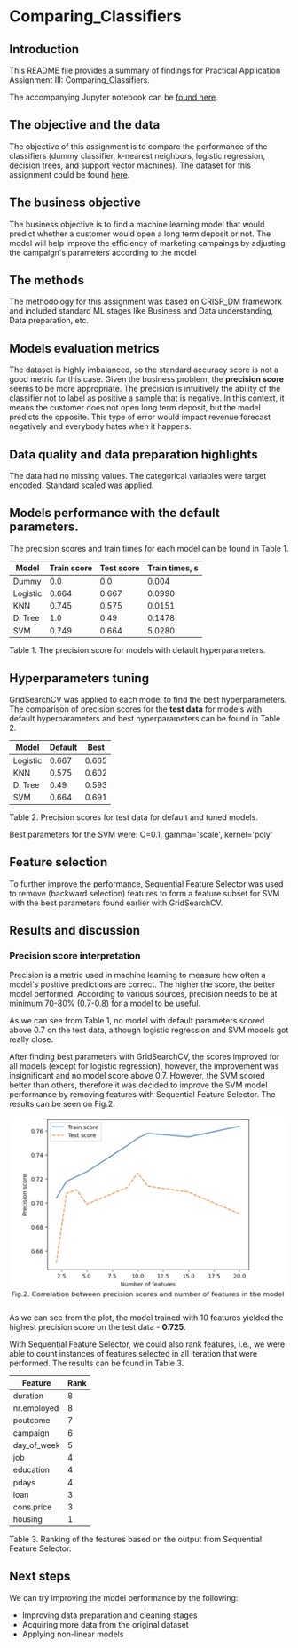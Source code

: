 # Comparing_Classifiers

## Introduction

This README file provides a summary of findings for Practical Application Assignment III: Comparing_Classifiers.

The accompanying Jupyter notebook can be [found here](). 

## The objective and the data

The objective of this assignment is to compare the performance of the classifiers (dummy classifier, k-nearest neighbors, logistic regression, decision trees, and support vector machines). The dataset for this assignment could be found [here](https://archive.ics.uci.edu/dataset/222/bank+marketing).


## The business objective 

The business objective is to find a machine learning model that would predict whether a customer would open a long term deposit or not. The model will help improve the efficiency of marketing campaings by adjusting the campaign's parameters according to the model

## The methods

The methodology for this assignment was based on CRISP_DM framework and included standard ML stages like Business and Data understanding, Data preparation, etc. 

## Models evaluation metrics

The dataset is highly imbalanced, so the standard accuracy score is not a good metric for this case. Given the business problem, the **precision score** seems to be more appropriate. The precision is intuitively the ability of the classifier not to label as positive a sample that is negative. In this context, it means the customer does not open long term deposit, but the model predicts the opposite. This type of error would impact revenue forecast negatively and everybody hates when it happens.


## Data quality and data preparation highlights

The data had no missing values. The categorical variables were target encoded. Standard scaled was applied.

## Models performance with the default parameters.

The precision scores and train times for each model can be found in Table 1.

|  Model  | Train score | Test score| Train times, s| 
|---------|-------------|-----------|---------------|
| Dummy   | 0.0         | 0.0       | 0.004         |
| Logistic| 0.664	    | 0.667     | 0.0990        |       
| KNN     | 0.745       | 0.575     | 0.0151        |       
| D. Tree | 1.0         | 0.49      | 0.1478        |  
| SVM     | 0.749       | 0.664     | 5.0280        |

Table 1. The precision score for models with default hyperparameters.

## Hyperparameters tuning

GridSearchCV was applied to each model to find the best hyperparameters. The comparison of precision scores for the **test data** for models with default hyperparameters and best hyperparameters can be found in Table 2.

|  Model  | Default     | Best      | 
|---------|-------------|-----------|
| Logistic| 0.667       | 0.665     |
| KNN     | 0.575	    | 0.602     | 
| D. Tree | 0.49        | 0.593     | 
| SVM     | 0.664       | 0.691     |

Table 2. Precision scores for test data for default and tuned models.

Best parameters for the SVM were: C=0.1, gamma='scale', kernel='poly'

## Feature selection 

To further improve the performance, Sequential Feature Selector was used to remove (backward selection) features to form a feature subset for SVM with the best parameters found earlier with GridSearchCV.


## Results and discussion

### Precision score interpretation

Precision is a metric used in machine learning to measure how often a model's positive predictions are correct. The higher the score, the better model performed. According to various sources, precision needs to be at minimum 70-80% (0.7-0.8) for a model to be useful. 

As we can see from Table 1, no model with default parameters scored above 0.7 on the test data, although logistic regression and SVM models got really close.

After finding best parameters with GridSearchCV, the scores improved for all models (except for logistic regression), however, the improvement was insignificant and no model score above 0.7. However, the SVM scored better than others, therefore it was decided to improve the SVM model performance by removing features with Sequential Feature Selector. The results can be seen on Fig.2.

<img src="/images/2.png" alt="Fig.2" class="center" style="width:600px;height:auto;">

As we can see from the plot, the model trained with 10 features yielded the highest precision score on the test data - **0.725**. 

With Sequential Feature Selector, we could also rank features, i.e., we were able to count instances of features selected in all iteration that were performed. The results can be found in Table 3.

| Feature     | Rank | 
|-------------|------|
| duration    | 8    |
| nr.employed | 8    |
| poutcome    | 7    |
| campaign    | 6    |
| day_of_week | 5    |
| job         | 4    |
| education   | 4    |
| pdays       | 4    |
| loan        | 3    |
| cons.price  | 3    |
| housing     | 1    |

Table 3. Ranking of the features based on the output from Sequential Feature Selector.

## Next steps

We can try improving the model performance by the following:
- Improving data preparation and cleaning stages
- Acquiring more data from the original dataset
- Applying non-linear models